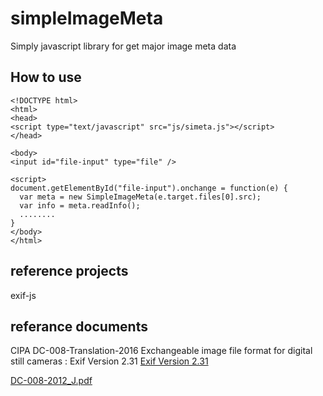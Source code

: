 # simpleImageMeta
Simply javascript library for get major image meta data 

## How to use
```
<!DOCTYPE html>
<html>
<head>
<script type="text/javascript" src="js/simeta.js"></script>
</head>

<body>
<input id="file-input" type="file" />

<script>
document.getElementById("file-input").onchange = function(e) {
  var meta = new SimpleImageMeta(e.target.files[0].src);
  var info = meta.readInfo();
  ........
}
</body>
</html>
```

## reference projects
exif-js

## referance documents 
CIPA DC-008-Translation-2016 Exchangeable image file format for digital still cameras : Exif Version 2.31
[Exif Version 2.31](http://www.cipa.jp/std/documents/e/DC-008-Translation-2016-E.pdf)

[DC-008-2012_J.pdf](http://www.cipa.jp/std/documents/j/DC-008-2012_J.pdf)
